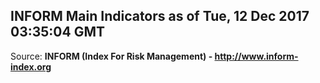 ## INFORM Main Indicators as of Tue, 12 Dec 2017 03:35:04 GMT

Source: **INFORM (Index For Risk Management) - http://www.inform-index.org**
